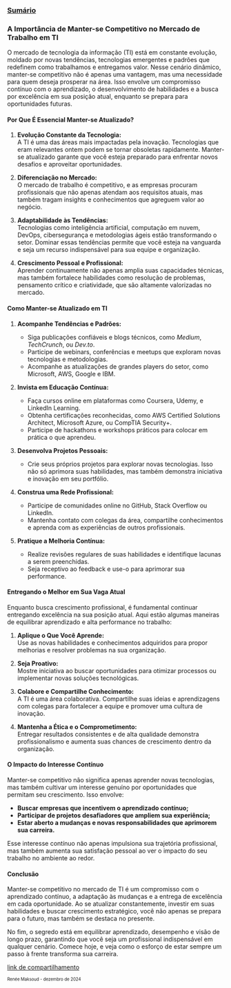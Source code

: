 ### [Sumário](<https://maksoud.github.io/Sumário>)

### A Importância de Manter-se Competitivo no Mercado de Trabalho em TI

O mercado de tecnologia da informação (TI) está em constante evolução, moldado por novas tendências, tecnologias emergentes e padrões que redefinem como trabalhamos e entregamos valor. Nesse cenário dinâmico, manter-se competitivo não é apenas uma vantagem, mas uma necessidade para quem deseja prosperar na área. Isso envolve um compromisso contínuo com o aprendizado, o desenvolvimento de habilidades e a busca por excelência em sua posição atual, enquanto se prepara para oportunidades futuras.

#### Por Que É Essencial Manter-se Atualizado?

1. **Evolução Constante da Tecnologia:**  
    A TI é uma das áreas mais impactadas pela inovação. Tecnologias que eram relevantes ontem podem se tornar obsoletas rapidamente. Manter-se atualizado garante que você esteja preparado para enfrentar novos desafios e aproveitar oportunidades.

2. **Diferenciação no Mercado:**  
    O mercado de trabalho é competitivo, e as empresas procuram profissionais que não apenas atendam aos requisitos atuais, mas também tragam insights e conhecimentos que agreguem valor ao negócio.

3. **Adaptabilidade às Tendências:**  
    Tecnologias como inteligência artificial, computação em nuvem, DevOps, cibersegurança e metodologias ágeis estão transformando o setor. Dominar essas tendências permite que você esteja na vanguarda e seja um recurso indispensável para sua equipe e organização.

4. **Crescimento Pessoal e Profissional:**  
    Aprender continuamente não apenas amplia suas capacidades técnicas, mas também fortalece habilidades como resolução de problemas, pensamento crítico e criatividade, que são altamente valorizadas no mercado.

#### Como Manter-se Atualizado em TI

1. **Acompanhe Tendências e Padrões:**
    - Siga publicações confiáveis e blogs técnicos, como _Medium_, _TechCrunch_, ou _Dev.to_.
    - Participe de webinars, conferências e meetups que exploram novas tecnologias e metodologias.
    - Acompanhe as atualizações de grandes players do setor, como Microsoft, AWS, Google e IBM.

2. **Invista em Educação Contínua:**
    - Faça cursos online em plataformas como Coursera, Udemy, e LinkedIn Learning.
    - Obtenha certificações reconhecidas, como AWS Certified Solutions Architect, Microsoft Azure, ou CompTIA Security+.
    - Participe de hackathons e workshops práticos para colocar em prática o que aprendeu.

3. **Desenvolva Projetos Pessoais:**
    - Crie seus próprios projetos para explorar novas tecnologias. Isso não só aprimora suas habilidades, mas também demonstra iniciativa e inovação em seu portfólio.

4. **Construa uma Rede Profissional:**
    - Participe de comunidades online no GitHub, Stack Overflow ou LinkedIn.
    - Mantenha contato com colegas da área, compartilhe conhecimentos e aprenda com as experiências de outros profissionais.

5. **Pratique a Melhoria Contínua:**
    - Realize revisões regulares de suas habilidades e identifique lacunas a serem preenchidas.
    - Seja receptivo ao feedback e use-o para aprimorar sua performance.

#### Entregando o Melhor em Sua Vaga Atual

Enquanto busca crescimento profissional, é fundamental continuar entregando excelência na sua posição atual. Aqui estão algumas maneiras de equilibrar aprendizado e alta performance no trabalho:

1. **Aplique o Que Você Aprende:**  
    Use as novas habilidades e conhecimentos adquiridos para propor melhorias e resolver problemas na sua organização.

2. **Seja Proativo:**  
    Mostre iniciativa ao buscar oportunidades para otimizar processos ou implementar novas soluções tecnológicas.

3. **Colabore e Compartilhe Conhecimento:**  
    A TI é uma área colaborativa. Compartilhe suas ideias e aprendizagens com colegas para fortalecer a equipe e promover uma cultura de inovação.

4. **Mantenha a Ética e o Comprometimento:**  
    Entregar resultados consistentes e de alta qualidade demonstra profissionalismo e aumenta suas chances de crescimento dentro da organização.

#### O Impacto do Interesse Contínuo

Manter-se competitivo não significa apenas aprender novas tecnologias, mas também cultivar um interesse genuíno por oportunidades que permitam seu crescimento. Isso envolve:

- **Buscar empresas que incentivem o aprendizado contínuo;**
- **Participar de projetos desafiadores que ampliem sua experiência;**
- **Estar aberto a mudanças e novas responsabilidades que aprimorem sua carreira.**

Esse interesse contínuo não apenas impulsiona sua trajetória profissional, mas também aumenta sua satisfação pessoal ao ver o impacto do seu trabalho no ambiente ao redor.

#### Conclusão

Manter-se competitivo no mercado de TI é um compromisso com o aprendizado contínuo, a adaptação às mudanças e a entrega de excelência em cada oportunidade. Ao se atualizar constantemente, investir em suas habilidades e buscar crescimento estratégico, você não apenas se prepara para o futuro, mas também se destaca no presente.

No fim, o segredo está em equilibrar aprendizado, desempenho e visão de longo prazo, garantindo que você seja um profissional indispensável em qualquer cenário. Comece hoje, e veja como o esforço de estar sempre um passo à frente transforma sua carreira.


[link de compartilhamento](<https://maksoud.github.io/Mente%20e%20Estudos/|Manter-se%20Competitivo%20no%20Mercado>)

<sup><sub>
Renée Maksoud - dezembro de 2024
</sub></sup>
